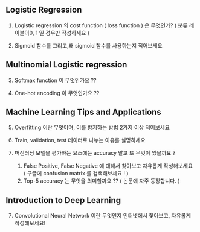 ## Logistic Regression

1. Logistic regression 의 cost function ( loss function ) 은 무엇인가? ( 분류 레이블이0, 1 일 경우만 작성하세요 )

 

2. Sigmoid 함수를 그리고,왜 sigmoid 함수를 사용하는지 적어보세요

 

## **Multinomial Logistic regression**

 

3. Softmax function 이 무엇인가요 ?? 

 

4. One-hot encoding 이 무엇인가요 ??



## Machine Learning Tips and Applications



5. Overfitting 이란 무엇이며, 이를 방지하는 방법 2가지 이상 적어보세요



6. Train, validation, test 데이터로 나누는 이유를 설명하세요



7. 머신러닝 모델을 평가하는 요소에는 accuracy 말고 또 무엇이 있을까요 ?
   1. False Positive, False Negative 에 대해서 찾아보고 자유롭게 작성해보세요 ( 구글에 confusion matrix 를 검색해보세요 ! )
   2. Top-5 accuracy 는 무엇을 의미할까요 ?? ( 논문에 자주 등장합니다. )



## Introduction to Deep Learning



7. Convolutional Neural Network 이란 무엇인지 인터넷에서 찾아보고, 자유롭게 작성해보세요!



### 

 

 